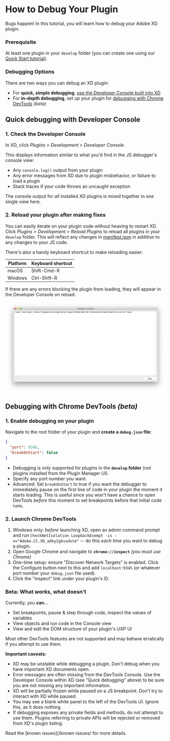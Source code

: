 # How to Debug Your Plugin

Bugs happen! In this tutorial, you will learn how to debug your Adobe XD plugin.

### Prerequisite

At least one plugin in your `develop` folder (you can create one using our [Quick Start tutorial](/tutorials/quick-start/)).

### Debugging Options

There are two ways you can debug an XD plugin:

- For **quick, simple debugging**, [use the Developer Console built into XD](#quick-debugging-with-developer-console)
- For **in-depth debugging**, set up your plugin for [debugging with Chrome DevTools](#debugging-with-chrome-devtools-beta) _(beta)_

## Quick debugging with Developer Console

### 1. Check the Developer Console

In XD, click _Plugins > Development > Developer Console_.

This displays information similar to what you'd find in the JS debugger's console view:

- Any `console.log()` output from your plugin
- Any error messages from XD due to plugin misbehavior, or failure to load a plugin
- Stack traces if your code throws an uncaught exception

The console output for _all_ installed XD plugins is mixed together in one single view here.

### 2. Reload your plugin after making fixes

You can easily iterate on your plugin code without heaving to restart XD. Click _Plugins > Development > Reload Plugins_ to reload all plugins in your `develop` folder. This will reflect any changes in [manifest.json](/develop/plugin-development/plugin-structure/manifest/) in addition to any changes to your JS code.

There's also a handy keyboard shortcut to make reloading easier:

| Platform | Keyboard shortcut |
| -------- | ----------------- |
| macOS    | Shift-Cmd-R       |
| Windows  | Ctrl-Shift-R      |

If there are any errors blocking the plugin from loading, they will appear in the Developer Console on reload:

![Error during reload](../../images/reload-error.png)

## Debugging with Chrome DevTools _(beta)_

### 1. Enable debugging on your plugin

Navigate to the root folder of your plugin and **create a `debug.json` file**:

```json
{
  "port": 9345,
  "breakOnStart": false
}
```

- Debugging is only supported for plugins in the **`develop` folder** (not plugins installed from the Plugin Manager UI).
- Specify any port number you want.
- Advanced: Set `breakOnStart` to true if you want the debugger to immediately pause on the first line of code in your plugin the moment it starts loading. This is useful since you won't have a chance to open DevTools _before_ this moment to set breakpoints before that initial code runs.

### 2. Launch Chrome DevTools

1. Windows only: _before_ launching XD, open an admin command prompt and run `CheckNetIsolation LoopbackExempt -is -n="Adobe.CC.XD_adky2gkssdxte"` -- do this _each time_ you want to debug a plugin.
2. Open Google Chrome and navigate to **`chrome://inspect`** _(you must use Chrome)_
3. One-time setup: ensure "Discover Network Targets" is enabled. Click the Configure button next to this and add `localhost:9345` (or whatever port number your `debug.json` file used).
4. Click the "inspect" link under your plugin's ID.

### Beta: What works, what doesn't

Currently, you **can**...

- Set breakpoints, pause & step through code, inspect the values of variables
- View objects and run code in the Console view
- View and edit the DOM structure of your plugin's UXP UI

Most other DevTools features are not supported and may behave erratically if you attempt to use them.

**Important caveats:**

- XD may be unstable while debugging a plugin. Don't debug when you have important XD documents open.
- Error messages are often _missing_ from the DevTools Console. Use the Developer Console within XD (see "Quick debugging" above) to be sure you are not missing any important information.
- XD will be partially frozen while paused on a JS breakpoint. Don't try to interact with XD while paused.
- You may see a blank white panel to the left of the DevTools UI. Ignore this, as it does nothing.
- If debugging exposes any private fields and methods, do not attempt to use them. Plugins referring to private APIs will be rejected or removed from XD's plugin listing.

Read the [known issues](/known-issues/ for more details.
